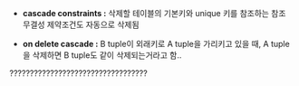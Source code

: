 
* **cascade constraints :** 삭제할 테이블의 기본키와 unique 키를 참조하는 참조 무결성 제약조건도 자동으로 삭제됨

* **on delete cascade :** B tuple이 외래키로 A tuple을 가리키고 있을 때, A tuple을 삭제하면 B tuple도 같이 삭제되는거라고 함..


??????????????????????????????????
